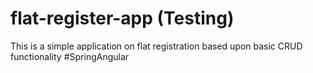 # flat-register-app (Testing)
This is a simple application on flat registration based upon basic CRUD functionality #SpringAngular
